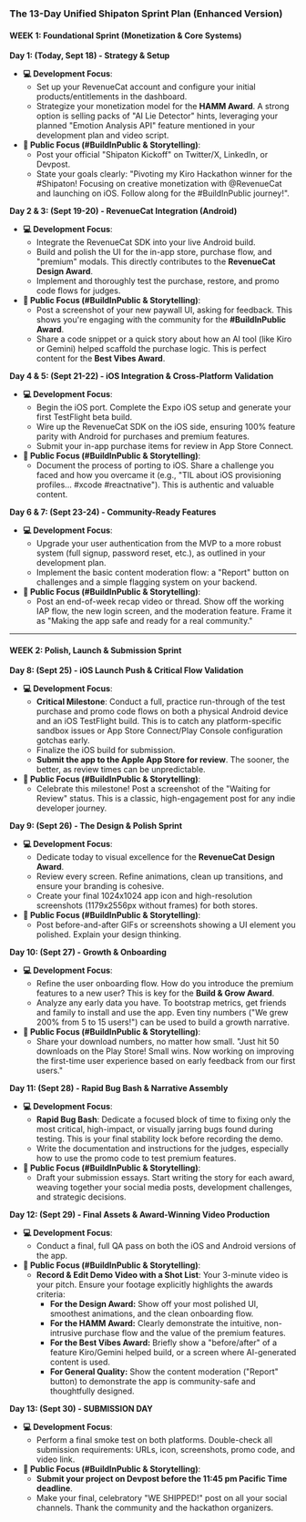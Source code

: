 ### **The 13-Day Unified Shipaton Sprint Plan (Enhanced Version)**

#### **WEEK 1: Foundational Sprint (Monetization & Core Systems)**

**Day 1: (Today, Sept 18) - Strategy & Setup**
* **💻 Development Focus**:
    * Set up your RevenueCat account and configure your initial products/entitlements in the dashboard.
    * Strategize your monetization model for the **HAMM Award**. A strong option is selling packs of "AI Lie Detector" hints, leveraging your planned "Emotion Analysis API" feature mentioned in your development plan and video script.
* **📣 Public Focus (#BuildInPublic & Storytelling)**:
    * Post your official "Shipaton Kickoff" on Twitter/X, LinkedIn, or Devpost.
    * State your goals clearly: "Pivoting my Kiro Hackathon winner for the #Shipaton! Focusing on creative monetization with @RevenueCat and launching on iOS. Follow along for the #BuildInPublic journey!".

**Day 2 & 3: (Sept 19-20) - RevenueCat Integration (Android)**
* **💻 Development Focus**:
    * Integrate the RevenueCat SDK into your live Android build.
    * Build and polish the UI for the in-app store, purchase flow, and "premium" modals. This directly contributes to the **RevenueCat Design Award**.
    * Implement and thoroughly test the purchase, restore, and promo code flows for judges.
* **📣 Public Focus (#BuildInPublic & Storytelling)**:
    * Post a screenshot of your new paywall UI, asking for feedback. This shows you're engaging with the community for the **#BuildInPublic Award**.
    * Share a code snippet or a quick story about how an AI tool (like Kiro or Gemini) helped scaffold the purchase logic. This is perfect content for the **Best Vibes Award**.

**Day 4 & 5: (Sept 21-22) - iOS Integration & Cross-Platform Validation**
* **💻 Development Focus**:
    * Begin the iOS port. Complete the Expo iOS setup and generate your first TestFlight beta build.
    * Wire up the RevenueCat SDK on the iOS side, ensuring 100% feature parity with Android for purchases and premium features.
    * Submit your in-app purchase items for review in App Store Connect.
* **📣 Public Focus (#BuildInPublic & Storytelling)**:
    * Document the process of porting to iOS. Share a challenge you faced and how you overcame it (e.g., "TIL about iOS provisioning profiles... #xcode #reactnative"). This is authentic and valuable content.

**Day 6 & 7: (Sept 23-24) - Community-Ready Features**
* **💻 Development Focus**:
    * Upgrade your user authentication from the MVP to a more robust system (full signup, password reset, etc.), as outlined in your development plan.
    * Implement the basic content moderation flow: a "Report" button on challenges and a simple flagging system on your backend.
* **📣 Public Focus (#BuildInPublic & Storytelling)**:
    * Post an end-of-week recap video or thread. Show off the working IAP flow, the new login screen, and the moderation feature. Frame it as "Making the app safe and ready for a real community."

---

#### **WEEK 2: Polish, Launch & Submission Sprint**

**Day 8: (Sept 25) - iOS Launch Push & Critical Flow Validation**
* **💻 Development Focus**:
    * **Critical Milestone**: Conduct a full, practice run-through of the test purchase and promo code flows on both a physical Android device and an iOS TestFlight build. This is to catch any platform-specific sandbox issues or App Store Connect/Play Console configuration gotchas early.
    * Finalize the iOS build for submission.
    * **Submit the app to the Apple App Store for review**. The sooner, the better, as review times can be unpredictable.
* **📣 Public Focus (#BuildInPublic & Storytelling)**:
    * Celebrate this milestone! Post a screenshot of the "Waiting for Review" status. This is a classic, high-engagement post for any indie developer journey.

**Day 9: (Sept 26) - The Design & Polish Sprint**
* **💻 Development Focus**:
    * Dedicate today to visual excellence for the **RevenueCat Design Award**.
    * Review every screen. Refine animations, clean up transitions, and ensure your branding is cohesive.
    * Create your final 1024x1024 app icon and high-resolution screenshots (1179x2556px without frames) for both stores.
* **📣 Public Focus (#BuildInPublic & Storytelling)**:
    * Post before-and-after GIFs or screenshots showing a UI element you polished. Explain your design thinking.

**Day 10: (Sept 27) - Growth & Onboarding**
* **💻 Development Focus**:
    * Refine the user onboarding flow. How do you introduce the premium features to a new user? This is key for the **Build & Grow Award**.
    * Analyze any early data you have. To bootstrap metrics, get friends and family to install and use the app. Even tiny numbers ("We grew 200% from 5 to 15 users!") can be used to build a growth narrative.
* **📣 Public Focus (#BuildInPublic & Storytelling)**:
    * Share your download numbers, no matter how small. "Just hit 50 downloads on the Play Store! Small wins. Now working on improving the first-time user experience based on early feedback from our first users."

**Day 11: (Sept 28) - Rapid Bug Bash & Narrative Assembly**
* **💻 Development Focus**:
    * **Rapid Bug Bash**: Dedicate a focused block of time to fixing only the most critical, high-impact, or visually jarring bugs found during testing. This is your final stability lock before recording the demo.
    * Write the documentation and instructions for the judges, especially how to use the promo code to test premium features.
* **📣 Public Focus (#BuildInPublic & Storytelling)**:
    * Draft your submission essays. Start writing the story for each award, weaving together your social media posts, development challenges, and strategic decisions.

**Day 12: (Sept 29) - Final Assets & Award-Winning Video Production**
* **💻 Development Focus**:
    * Conduct a final, full QA pass on both the iOS and Android versions of the app.
* **📣 Public Focus (#BuildInPublic & Storytelling)**:
    * **Record & Edit Demo Video with a Shot List**: Your 3-minute video is your pitch. Ensure your footage explicitly highlights the awards criteria:
        * **For the Design Award:** Show off your most polished UI, smoothest animations, and the clean onboarding flow.
        * **For the HAMM Award:** Clearly demonstrate the intuitive, non-intrusive purchase flow and the value of the premium features.
        * **For the Best Vibes Award:** Briefly show a "before/after" of a feature Kiro/Gemini helped build, or a screen where AI-generated content is used.
        * **For General Quality:** Show the content moderation ("Report" button) to demonstrate the app is community-safe and thoughtfully designed.

**Day 13: (Sept 30) - SUBMISSION DAY**
* **💻 Development Focus**:
    * Perform a final smoke test on both platforms. Double-check all submission requirements: URLs, icon, screenshots, promo code, and video link.
* **📣 Public Focus (#BuildInPublic & Storytelling)**:
    * **Submit your project on Devpost before the 11:45 pm Pacific Time deadline**.
    * Make your final, celebratory "WE SHIPPED!" post on all your social channels. Thank the community and the hackathon organizers.